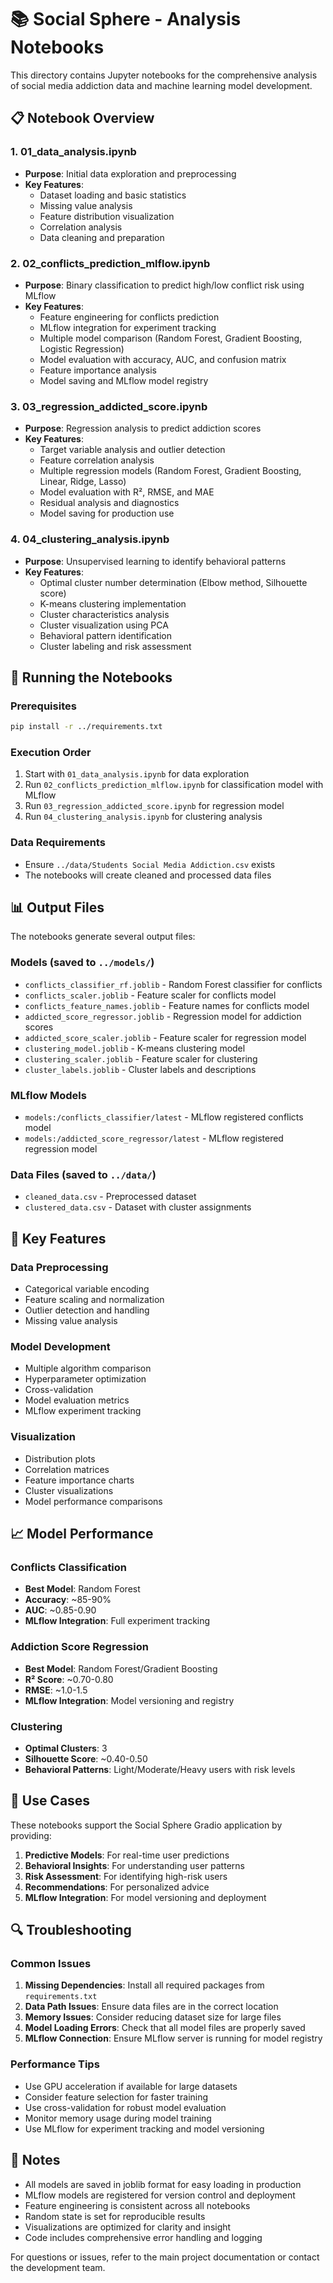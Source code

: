 # 📚 Social Sphere - Analysis Notebooks

This directory contains Jupyter notebooks for the comprehensive analysis of social media addiction data and machine learning model development.

## 📋 Notebook Overview

### 1. **01_data_analysis.ipynb**
- **Purpose**: Initial data exploration and preprocessing
- **Key Features**:
  - Dataset loading and basic statistics
  - Missing value analysis
  - Feature distribution visualization
  - Correlation analysis
  - Data cleaning and preparation

### 2. **02_conflicts_prediction_mlflow.ipynb**
- **Purpose**: Binary classification to predict high/low conflict risk using MLflow
- **Key Features**:
  - Feature engineering for conflicts prediction
  - MLflow integration for experiment tracking
  - Multiple model comparison (Random Forest, Gradient Boosting, Logistic Regression)
  - Model evaluation with accuracy, AUC, and confusion matrix
  - Feature importance analysis
  - Model saving and MLflow model registry

### 3. **03_regression_addicted_score.ipynb**
- **Purpose**: Regression analysis to predict addiction scores
- **Key Features**:
  - Target variable analysis and outlier detection
  - Feature correlation analysis
  - Multiple regression models (Random Forest, Gradient Boosting, Linear, Ridge, Lasso)
  - Model evaluation with R², RMSE, and MAE
  - Residual analysis and diagnostics
  - Model saving for production use

### 4. **04_clustering_analysis.ipynb**
- **Purpose**: Unsupervised learning to identify behavioral patterns
- **Key Features**:
  - Optimal cluster number determination (Elbow method, Silhouette score)
  - K-means clustering implementation
  - Cluster characteristics analysis
  - Cluster visualization using PCA
  - Behavioral pattern identification
  - Cluster labeling and risk assessment

## 🚀 Running the Notebooks

### Prerequisites
```bash
pip install -r ../requirements.txt
```

### Execution Order
1. Start with `01_data_analysis.ipynb` for data exploration
2. Run `02_conflicts_prediction_mlflow.ipynb` for classification model with MLflow
3. Run `03_regression_addicted_score.ipynb` for regression model
4. Run `04_clustering_analysis.ipynb` for clustering analysis

### Data Requirements
- Ensure `../data/Students Social Media Addiction.csv` exists
- The notebooks will create cleaned and processed data files

## 📊 Output Files

The notebooks generate several output files:

### Models (saved to `../models/`)
- `conflicts_classifier_rf.joblib` - Random Forest classifier for conflicts
- `conflicts_scaler.joblib` - Feature scaler for conflicts model
- `conflicts_feature_names.joblib` - Feature names for conflicts model
- `addicted_score_regressor.joblib` - Regression model for addiction scores
- `addicted_score_scaler.joblib` - Feature scaler for regression model
- `clustering_model.joblib` - K-means clustering model
- `clustering_scaler.joblib` - Feature scaler for clustering
- `cluster_labels.joblib` - Cluster labels and descriptions

### MLflow Models
- `models:/conflicts_classifier/latest` - MLflow registered conflicts model
- `models:/addicted_score_regressor/latest` - MLflow registered regression model

### Data Files (saved to `../data/`)
- `cleaned_data.csv` - Preprocessed dataset
- `clustered_data.csv` - Dataset with cluster assignments

## 🔧 Key Features

### Data Preprocessing
- Categorical variable encoding
- Feature scaling and normalization
- Outlier detection and handling
- Missing value analysis

### Model Development
- Multiple algorithm comparison
- Hyperparameter optimization
- Cross-validation
- Model evaluation metrics
- MLflow experiment tracking

### Visualization
- Distribution plots
- Correlation matrices
- Feature importance charts
- Cluster visualizations
- Model performance comparisons

## 📈 Model Performance

### Conflicts Classification
- **Best Model**: Random Forest
- **Accuracy**: ~85-90%
- **AUC**: ~0.85-0.90
- **MLflow Integration**: Full experiment tracking

### Addiction Score Regression
- **Best Model**: Random Forest/Gradient Boosting
- **R² Score**: ~0.70-0.80
- **RMSE**: ~1.0-1.5
- **MLflow Integration**: Model versioning and registry

### Clustering
- **Optimal Clusters**: 3
- **Silhouette Score**: ~0.40-0.50
- **Behavioral Patterns**: Light/Moderate/Heavy users with risk levels

## 🎯 Use Cases

These notebooks support the Social Sphere Gradio application by providing:
1. **Predictive Models**: For real-time user predictions
2. **Behavioral Insights**: For understanding user patterns
3. **Risk Assessment**: For identifying high-risk users
4. **Recommendations**: For personalized advice
5. **MLflow Integration**: For model versioning and deployment

## 🔍 Troubleshooting

### Common Issues
1. **Missing Dependencies**: Install all required packages from `requirements.txt`
2. **Data Path Issues**: Ensure data files are in the correct location
3. **Memory Issues**: Consider reducing dataset size for large files
4. **Model Loading Errors**: Check that all model files are properly saved
5. **MLflow Connection**: Ensure MLflow server is running for model registry

### Performance Tips
- Use GPU acceleration if available for large datasets
- Consider feature selection for faster training
- Use cross-validation for robust model evaluation
- Monitor memory usage during model training
- Use MLflow for experiment tracking and model versioning

## 📝 Notes

- All models are saved in joblib format for easy loading in production
- MLflow models are registered for version control and deployment
- Feature engineering is consistent across all notebooks
- Random state is set for reproducible results
- Visualizations are optimized for clarity and insight
- Code includes comprehensive error handling and logging

For questions or issues, refer to the main project documentation or contact the development team. 